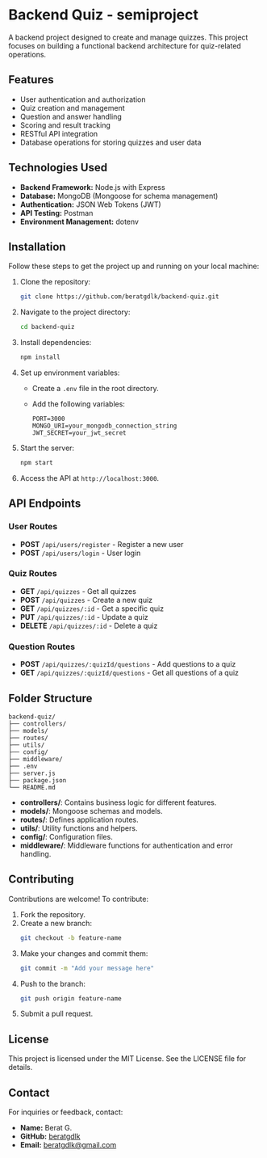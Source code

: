 # Backend Quiz - semiproject

A backend project designed to create and manage quizzes. This project focuses on building a functional backend architecture for quiz-related operations.

## Features

- User authentication and authorization
- Quiz creation and management
- Question and answer handling
- Scoring and result tracking
- RESTful API integration
- Database operations for storing quizzes and user data

## Technologies Used

- **Backend Framework:** Node.js with Express
- **Database:** MongoDB (Mongoose for schema management)
- **Authentication:** JSON Web Tokens (JWT)
- **API Testing:** Postman
- **Environment Management:** dotenv

## Installation

Follow these steps to get the project up and running on your local machine:

1. Clone the repository:

   ```bash
   git clone https://github.com/beratgdlk/backend-quiz.git
   ```

2. Navigate to the project directory:

   ```bash
   cd backend-quiz
   ```

3. Install dependencies:

   ```bash
   npm install
   ```

4. Set up environment variables:

   - Create a `.env` file in the root directory.
   - Add the following variables:

     ```env
     PORT=3000
     MONGO_URI=your_mongodb_connection_string
     JWT_SECRET=your_jwt_secret
     ```

5. Start the server:

   ```bash
   npm start
   ```

6. Access the API at `http://localhost:3000`.

## API Endpoints

### User Routes

- **POST** `/api/users/register` - Register a new user
- **POST** `/api/users/login` - User login

### Quiz Routes

- **GET** `/api/quizzes` - Get all quizzes
- **POST** `/api/quizzes` - Create a new quiz
- **GET** `/api/quizzes/:id` - Get a specific quiz
- **PUT** `/api/quizzes/:id` - Update a quiz
- **DELETE** `/api/quizzes/:id` - Delete a quiz

### Question Routes

- **POST** `/api/quizzes/:quizId/questions` - Add questions to a quiz
- **GET** `/api/quizzes/:quizId/questions` - Get all questions of a quiz

## Folder Structure

```
backend-quiz/
├── controllers/
├── models/
├── routes/
├── utils/
├── config/
├── middleware/
├── .env
├── server.js
├── package.json
└── README.md
```

- **controllers/**: Contains business logic for different features.
- **models/**: Mongoose schemas and models.
- **routes/**: Defines application routes.
- **utils/**: Utility functions and helpers.
- **config/**: Configuration files.
- **middleware/**: Middleware functions for authentication and error handling.

## Contributing

Contributions are welcome! To contribute:

1. Fork the repository.
2. Create a new branch:
   ```bash
   git checkout -b feature-name
   ```
3. Make your changes and commit them:
   ```bash
   git commit -m "Add your message here"
   ```
4. Push to the branch:
   ```bash
   git push origin feature-name
   ```
5. Submit a pull request.

## License

This project is licensed under the MIT License. See the LICENSE file for details.

## Contact

For inquiries or feedback, contact:
- **Name:** Berat G.
- **GitHub:** [beratgdlk](https://github.com/beratgdlk)
- **Email:** beratgdlk@gmail.com
